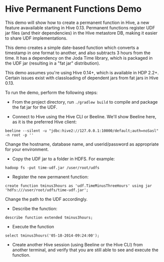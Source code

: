 Hive Permanent Functions Demo
=============================

This demo will show how to create a permanent function in Hive, a new feature avavailable starting in Hive 0.13. Permanent functions register UDF jar files (and their dependencies) in the Hive metastore DB, making it easier to share UDF implementations.

This demo creates a simple date-based function which converts a timestamp in one format to another, and also subtracts 3 hours from the time. It has a dependency on the Joda Time library, which is packaged in the UDF jar (resulting in a "fat jar" distribution).

This demo assumes you're using Hive 0.14+, which is available in HDP 2.2+. Certain issues exist with classloading of dependent jars from fat jars in Hive 0.13.

To run the demo, perform the following steps:

- From the project directory, run `./gradlew build` to compile and package the fat jar for the UDF.

- Connect to Hive using the Hive CLI or Beeline. We'll show Beeline here, as it is the preferred Hive client: 

```beeline --silent -u "jdbc:hive2://127.0.0.1:10000/default;auth=noSasl" -n root -p ''```

Change the hostname, database name, and userid/password as appropriate for your environment.

- Copy the UDF jar to a folder in HDFS. For example: 

```hadoop fs -put time-udf.jar /user/root/udfs```

- Register the new permanent function: 

```create function tminus3hours as 'udf.TimeMinusThreeHours' using jar 'hdfs:///user/root/udfs/time-udf.jar';```

Change the path to the UDF accordingly.

- Describe the function: 

```describe function extended tminus3hours;```

- Execute the function 

```select tminus3hours('05-18-2014-09:24:00');```

- Create another Hive session (using Beeline or the Hive CLI) from another terminal, and verify that you are still able to see and execute the function.
